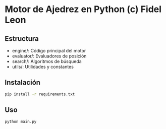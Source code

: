 # Motor de Ajedrez en Python (c) Fidel Leon

## Estructura
  - engine/: Código principal del motor
  - evaluator/: Evaluadores de posición
  - search/: Algoritmos de búsqueda
  - utils/: Utilidades y constantes

## Instalación
```bash
pip install -r requirements.txt
```

## Uso
```python
python main.py
```
